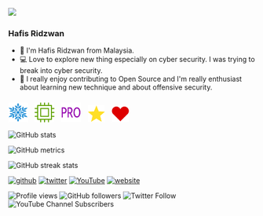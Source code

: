 ![](https://i.postimg.cc/hP1bdhsq/ezgif-com-gif-maker-3.gif)

### Hafis Ridzwan

- 🎈 I'm Hafis Ridzwan from Malaysia.
- 💻 Love to explore new thing especially on cyber security. I was trying to break into cyber security.
- 🐳 I really enjoy contributing to Open Source and I'm really enthusiast about learning new technique and about offensive security. 



###


<a href='https://archiveprogram.github.com/'><img src='https://raw.githubusercontent.com/acervenky/animated-github-badges/master/assets/acbadge.gif' width='40' height='40'></a> <a href='https://docs.github.com/en/developers'><img src='https://raw.githubusercontent.com/acervenky/animated-github-badges/master/assets/devbadge.gif' width='40' height='40'></a> <a href='https://github.com/pricing'><img src='https://raw.githubusercontent.com/acervenky/animated-github-badges/master/assets/pro.gif' width='40' height='40'></a> <a href='https://stars.github.com/'><img src='https://raw.githubusercontent.com/acervenky/animated-github-badges/master/assets/starbadge.gif' width='35' height='35'></a> <a href='https://docs.github.com/en/github/supporting-the-open-source-community-with-github-sponsors'><img src='https://raw.githubusercontent.com/acervenky/animated-github-badges/master/assets/sponsorbadge.gif' width='35' height='35'></a> 

![GitHub stats](https://github-readme-stats.vercel.app/api?username=La7z&show_icons=true)  

![GitHub metrics](https://metrics.lecoq.io/La7z)  

![GitHub streak stats](https://streak-stats.demolab.com/?user=La7z)  

[<img src='https://cdn.jsdelivr.net/npm/simple-icons@3.0.1/icons/github.svg' alt='github' height='40'>](https://github.com/La7z)  [<img src='https://cdn.jsdelivr.net/npm/simple-icons@3.0.1/icons/twitter.svg' alt='twitter' height='40'>](https://twitter.com/@xLa7z)  [<img src='https://cdn.jsdelivr.net/npm/simple-icons@3.0.1/icons/youtube.svg' alt='YouTube' height='40'>](https://www.youtube.com/channel/UCODtyF2wtLJ0Dch_L9px0JA)  [<img src='https://cdn.jsdelivr.net/npm/simple-icons@3.0.1/icons/icloud.svg' alt='website' height='40'>](https://github.com/La7z)  

![Profile views](https://gpvc.arturio.dev/La7z)  <img alt="GitHub followers" src="https://img.shields.io/github/followers/La7z?style=social"> 
<img alt="Twitter Follow" src="https://img.shields.io/twitter/follow/xLa7z?style=social"> <img alt="YouTube Channel Subscribers" src="https://img.shields.io/youtube/channel/subscribers/UCODtyF2wtLJ0Dch_L9px0JA?style=social">
